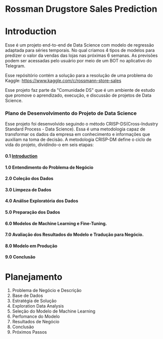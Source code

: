 # Rossman Drugstore Sales Prediction

<!-- COLOCAR IMAGEM ROSSMAN -->
# Introduction
Esse é um projeto end-to-end de Data Science com modelo de regressão adaptada para séries temporais. No qual criamos 4 tipos de modelos para predizer o valor da vendas das lojas nas próximas 6 semanas. As previsões podem ser acessadas pelo usuário por meio de um BOT no aplicativo do Telegram.

Esse repósitório contém a solução para a resolução de uma problema do Kaggle: https://www.kaggle.com/c/rossmann-store-sales 

Esse projeto faz parte da "Comunidade DS" que é um ambiente de estudo que promove o aprendizado, execução, e discussão de projetos de Data Science.

### Plano de Desenvolvimento do Projeto de Data Science
Esse projeto foi desenvolvido seguindo o método CRISP-DS(Cross-Industry Standard Process - Data Science). Essa é uma metodologia capaz de transformar os dados da empresa em conhecimento e informações que auxiliam na toma de decisão. A metodologia CRISP-DM define o ciclo de vida do projeto, dividindo-o em seis etapas:
#### 0.1 [Introduction](#real-introduction)
#### 1.0 Entendimento do Problema de Negócio
#### 2.0 Coleção dos Dados
#### 3.0 Limpeza de Dados
#### 4.0 Análise Exploratória dos Dados
#### 5.0 Preparação dos Dados
#### 6.0 Modelos de Machine Learning e Fine-Tuning.
#### 7.0 Avaliação dos Resultados do Modelo e Tradução para Negócio.
#### 8.0 Modelo em Produção
#### 9.0 Conclusão

<!-- ***** COLOCAR IMAGEM ****** -->


# Planejamento
1. Problema de Negócio e Descrição
2. Base de Dados
3. Estratégia de Solução
4. Exploration Data Analysis 
5. Seleção do Modelo de Machine Learning 
6. Perfomance do Modelo
7. Resultados de Negócio
8. Conclusão
9. Próximos Passos

